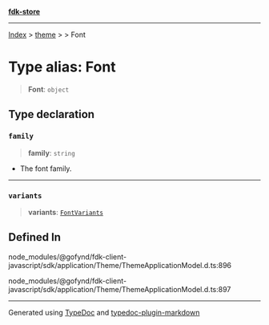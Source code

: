 [**fdk-store**](../../../README.md)
***

[Index](../../../API.md) > [theme](../../README.md) > [<internal>](../README.md) > Font

# Type alias: Font

> **Font**: `object`

## Type declaration

### `family`

> **family**: `string`

- The font family.

***

### `variants`

> **variants**: [`FontVariants`](type-alias.FontVariants.md)

## Defined In

node\_modules/@gofynd/fdk-client-javascript/sdk/application/Theme/ThemeApplicationModel.d.ts:896

node\_modules/@gofynd/fdk-client-javascript/sdk/application/Theme/ThemeApplicationModel.d.ts:897

***
Generated using [TypeDoc](https://typedoc.org/) and [typedoc-plugin-markdown](https://www.npmjs.com/package/typedoc-plugin-markdown)
